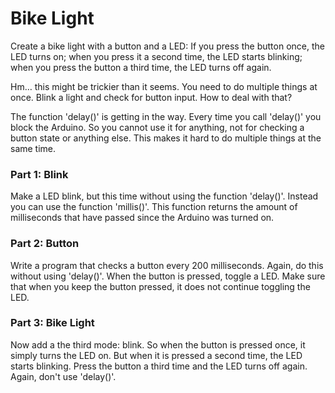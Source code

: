 # Bike Light

Create a bike light with a button and a LED: If you press the button once, the LED turns on; when you press it a second time, the LED starts blinking; when you press the button a third time, the LED turns off again.

Hm… this might be trickier than it seems. You need to do multiple things at once. Blink a light and check for button input. How to deal with that?

The function 'delay()' is getting in the way. Every time you call 'delay()' you block the Arduino. So you cannot use it for anything, not for checking a button state or anything else. This makes it hard to do multiple things at the same time.

### Part 1: Blink

Make a LED blink, but this time without using the function 'delay()'. Instead you can use the function 'millis()'. This function returns the amount of milliseconds that have passed since the Arduino was turned on.

### Part 2: Button

Write a program that checks a button every 200 milliseconds. Again, do this without using 'delay()'. When the button is pressed, toggle a LED. Make sure that when you keep the button pressed, it does not continue toggling the LED.

### Part 3: Bike Light

Now add a the third mode: blink. So when the button is pressed once, it simply turns the LED on. But when it is pressed a second time, the LED starts blinking. Press the button a third time and the LED turns off again. Again, don't use 'delay()'.

